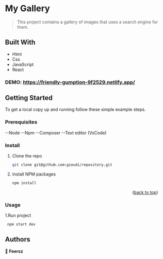 <a name="readme-top"></a>

# My Gallery

> This project contains a gallery of images that uses a search engine for them.

## Built With

- Html
- Css
- JavaScript
- React

### DEMO: https://friendly-gumption-9f2529.netlify.app/


## Getting Started

To get a local copy up and running follow these simple example steps.

### Prerequisites

--Node 
--Npm 
--Composer 
--Text editor (VsCode)

### Install

1. Clone the repo
   ```sh
   git clone git@github.com:gioudi/repository.git
   ```
2. Install NPM packages
   ```sh
   npm install
   ```

<p align="right">(<a href="#readme-top">back to top</a>)</p>

### Usage

1.Run project

```sh
 npm start dev
```

## Authors

👤 **Feersz**

